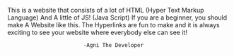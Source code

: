 This is a website that consists of a lot of HTML (Hyper Text Markup Language)
And A little of JS! (Java Script) If you are a beginner, you should make A
Website like this. The Hyperlinks are fun to make and it is always exciting 
to see your website where everybody else can see it!
                                                    
							-Agni The Developer
